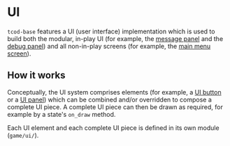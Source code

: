# UI

`tcod-base` features a UI (user interface) implementation which is used to build both the modular, in-play UI (for example, the [message panel](/game/ui/ui_message_panel.py) and the [debug panel](/game/ui/ui_debug_panel.py)) and all non-in-play screens (for example, the [main menu screen](/game/ui/ui_main_menu_panel.py)).


## How it works

Conceptually, the UI system comprises elements (for example, a [UI button](/game/ui/ui_button.py) or a [UI panel](/game/ui/ui_panel.py)) which can be combined and/or overridden to compose a complete UI piece. A complete UI piece can then be drawn as required, for example by a state's `on_draw` method.

Each UI element and each complete UI piece is defined in its own module (`game/ui/`).
